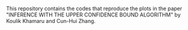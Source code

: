 This repository contains the codes that reproduce the plots in the paper "INFERENCE WITH THE UPPER CONFIDENCE BOUND ALGORITHM" by Koulik Khamaru and Cun-Hui Zhang.
